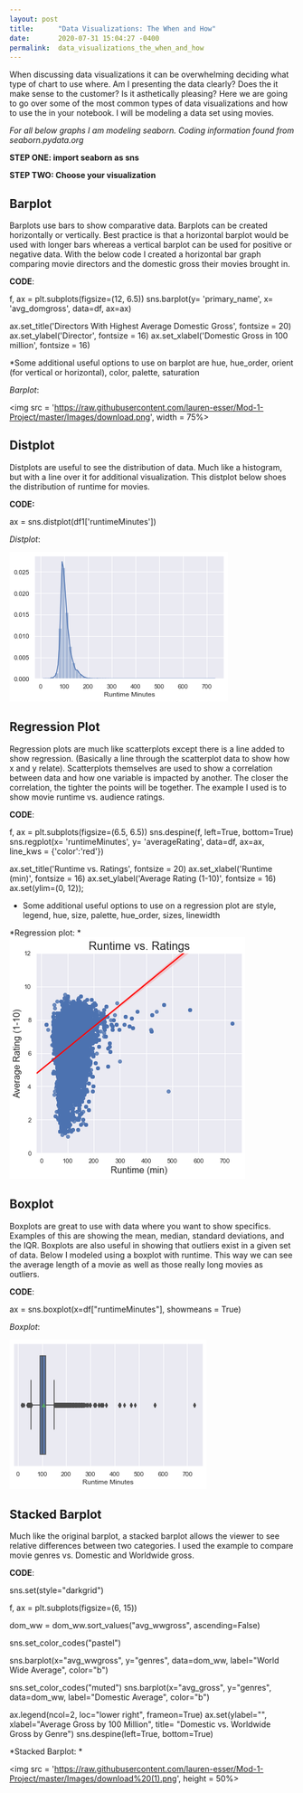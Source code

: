 ```yaml
---
layout: post
title:      "Data Visualizations: The When and How"
date:       2020-07-31 15:04:27 -0400
permalink:  data_visualizations_the_when_and_how
---
```


When discussing data visualizations it can be overwhelming deciding what type of chart to use where. Am I presenting the data clearly? Does the it make sense to the customer? Is it asthetically pleasing? Here we are going to go over some of the most common types of data visualizations and how to use the in your notebook. I will be modeling a data set using movies. 

*For all below graphs I am modeling seaborn. Coding information found from seaborn.pydata.org*

**STEP ONE: import seaborn as sns**

**STEP TWO: Choose your visualization**

## Barplot
Barplots use bars to show comparative data.  Barplots can be created horizontally or vertically. Best practice is that a horizontal barplot would be used with longer bars whereas a vertical barplot can be used for positive or negative data. With the below code I created a horizontal bar graph comparing movie directors and the domestic gross their movies brought in. 

**CODE**: 

f, ax = plt.subplots(figsize=(12, 6.5))
sns.barplot(y= 'primary_name', x= 'avg_domgross',
                data=df, ax=ax)

ax.set_title('Directors With Highest Average Domestic Gross', fontsize = 20)
ax.set_ylabel('Director', fontsize = 16)
ax.set_xlabel('Domestic Gross in 100 million', fontsize = 16)


*Some additional useful options to use on barplot are hue, hue_order, orient (for vertical or horizontal), color, palette, saturation

*Barplot*:

<img src = 'https://raw.githubusercontent.com/lauren-esser/Mod-1-Project/master/Images/download.png', width = 75%>

## Distplot
Distplots are useful to see the distribution of data. Much like a histogram, but with a line over it for additional visualization. This distplot below shoes the distribution of runtime for movies. 

**CODE:**

ax = sns.distplot(df1['runtimeMinutes'])

*Distplot*:

<img src = 'https://raw.githubusercontent.com/lauren-esser/Mod-1-Project/master/Images/download%20(5).png'>

## Regression Plot
Regression plots are much like scatterplots except there is a line added to show regression. (Basically a line through the scatterplot data to show how x and y relate). Scatterplots themselves are used to show a correlation between data and how one variable is impacted by another. The closer the correlation, the tighter the points will be together. The example I used is to show movie runtime vs. audience ratings. 

**CODE**:

f, ax = plt.subplots(figsize=(6.5, 6.5))
sns.despine(f, left=True, bottom=True)
sns.regplot(x= 'runtimeMinutes', y= 'averageRating',
                data=df, ax=ax, line_kws = {'color':'red'})
								
ax.set_title('Runtime vs. Ratings', fontsize = 20)
ax.set_xlabel('Runtime (min)', fontsize = 16)
ax.set_ylabel('Average Rating (1-10)', fontsize = 16)
ax.set(ylim=(0, 12)); 


* Some additional useful options to use on a regression plot are style, legend, hue, size, palette, hue_order, sizes, linewidth

*Regression plot:
*
<img src = 'https://raw.githubusercontent.com/lauren-esser/Mod-1-Project/master/Images/download%20(3).png'>

## Boxplot
Boxplots are great to use with data where you want to show specifics. Examples of this are showing the mean, median, standard deviations, and the IQR. Boxplots are also useful in showing that outliers exist in a given set of data. Below I modeled using a boxplot with runtime. This way we can see the average length of a movie as well as those really long movies as outliers. 

**CODE**:

ax = sns.boxplot(x=df["runtimeMinutes"], showmeans = True)

*Boxplot*:

<img src = 'https://raw.githubusercontent.com/lauren-esser/Mod-1-Project/master/Images/download%20(4).png'>


## Stacked Barplot
Much like the original barplot, a stacked barplot allows the viewer to see relative differences between two categories. I used the example to compare movie genres vs. Domestic and Worldwide gross. 

**CODE**:

sns.set(style="darkgrid")

f, ax = plt.subplots(figsize=(6, 15))

dom_ww = dom_ww.sort_values("avg_wwgross", ascending=False)

sns.set_color_codes("pastel")

sns.barplot(x="avg_wwgross", y="genres", data=dom_ww,
            label="World Wide Average", color="b")

sns.set_color_codes("muted")
sns.barplot(x="avg_gross", y="genres", data=dom_ww,
            label="Domestic Average", color="b")

ax.legend(ncol=2, loc="lower right", frameon=True)
ax.set(ylabel="",
       xlabel="Average Gross by 100 Million",
       title= "Domestic vs. Worldwide Gross by Genre")
sns.despine(left=True, bottom=True)

*Stacked Barplot:
*

<img src = 'https://raw.githubusercontent.com/lauren-esser/Mod-1-Project/master/Images/download%20(1).png', height = 50%>



